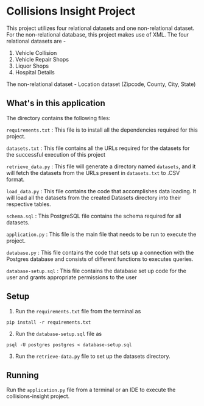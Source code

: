 # Collisions Insight Project

This project utilizes four relational datasets and one non-relational dataset. For the non-relational database, this project makes use of XML.
The four relational datasets are -

1. Vehicle Collision
2. Vehicle Repair Shops
3. Liquor Shops
4. Hospital Details

The non-relational dataset - Location dataset (Zipcode, County, City, State)

## What's in this application

The directory contains the following files:

`requirements.txt` : This file is to install all the dependencies required for this project. 
                    
`datasets.txt` : This file contains all the URLs required for the datasets for the successful execution of this project

`retrieve_data.py` : This file will generate a directory named `datasets`, and it will fetch the datasets from the URLs present in `datasets.txt` to .CSV format.
                  
`load_data.py` : This file contains the code that accomplishes data loading. It will load all the datasets from the created Datasets directory into their respective tables.

`schema.sql` : This PostgreSQL file contains the schema required for all datasets.

`application.py` : This file is the main file that needs to be run to execute the project.

`database.py` : This file contains the code that sets up a connection with the Postgres database and consists of different functions to executes queries.

`database-setup.sql` : This file contains the database set up code for the user and grants appropriate permissions to the user

## Setup

1. Run the `requirements.txt` file from the terminal as
```
pip install -r requirements.txt 
```
2. Run the `database-setup.sql` file as 
```
psql -U postgres postgres < database-setup.sql   
```               
3. Run the `retrieve-data.py` file to set up the datasets directory.

## Running

Run the `application.py` file from a terminal or an IDE to execute the collisions-insight project.



